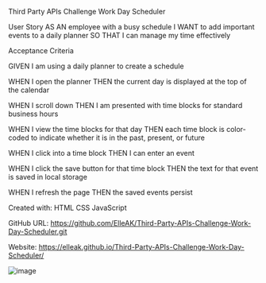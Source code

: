 Third Party APIs Challenge Work Day Scheduler

User Story
AS AN employee with a busy schedule I WANT to add important events to a daily planner
SO THAT I can manage my time effectively

Acceptance Criteria

GIVEN I am using a daily planner to create a schedule 

WHEN I open the planner THEN the current day is displayed at the top of the calendar

WHEN I scroll down THEN I am presented with time blocks for standard business hours

WHEN I view the time blocks for that day THEN each time block is color-coded to indicate whether it is in the past, present, or future

WHEN I click into a time block THEN I can enter an event

WHEN I click the save button for that time block THEN the text for that event is saved in local storage

WHEN I refresh the page THEN the saved events persist


Created with:
HTML
CSS
JavaScript


GitHub URL: https://github.com/ElleAK/Third-Party-APIs-Challenge-Work-Day-Scheduler.git

Website: https://elleak.github.io/Third-Party-APIs-Challenge-Work-Day-Scheduler/

![image](https://user-images.githubusercontent.com/91795114/160311817-1d4b9531-28ca-4004-9c15-28a6e2a4d101.png)
